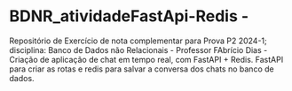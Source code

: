 # BDNR_atividadeFastApi-Redis - 
Repositório de Exercício de nota complementar para Prova P2 2024-1; disciplina: Banco de Dados não Relacionais - Professor FAbrício Dias - Criação de aplicação de chat em tempo real, com FastAPI + Redis.
FastAPI para criar as rotas e redis para salvar a conversa dos chats no banco de dados.
